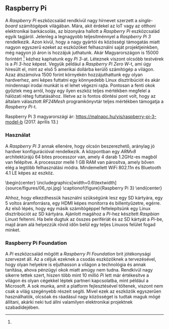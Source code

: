 ## Raspberry Pi
A *Raspberry Pi* eszközcsalád rendkívül nagy hírnevet szerzett a *single-board* számítógépek világában.
Mára, akit érdekel az IoT vagy az otthoni elektronikai barkácsolás, az bizonyára hallott a *Raspberry Pi*
eszközcsalád egyik tagjáról. Jelenleg a legnagyobb teljesítménnyel a *Raspberry Pi 3* rendelkezik.
Azon kívül, hogy a nagy gyártói és közösségi támogatás miatt nagyon egyszerű ezeket az eszközöket
felhasználni saját projektjeinkben, még nagyon jó áron is hozzájuk juthatunk. Akár Magyarországon is
15000 forintért [^rpi3_hun_price] kézhez kaphatunk egy *Pi 3*-at. Léteznek viszont olcsóbb testvérek
is a *Pi 3*-hoz képest. Vegyük például a *Raspberry Pi Zero W*-t, ami úgy híresült el, mint az első
5 amerikai dollárba kerülő számítógép a világon. Azaz átszámolva 1500 forint környékén hozzájuthattunk
egy olyan hardverhez, ami képes futtatni egy könnyedebb Linux disztribúciót és akár mindennapi irodai
munkát is el lehet végezni rajta. Pontosan a fenti okok győztek meg arról, hogy egy ilyen eszköz
teljes mértékben megfelel a hálózati réteg futtatásához. Illetve az is fontos döntési pont volt, hogy
az általam választott *RF24Mesh* programkönyvtár teljes mértékben támogatja a *Raspberry Pi*-t.

[^rpi3_hun_price]:
Raspberry Pi 3 magyarországi ár: <https://malnapc.hu/yis/raspberry-pi-3-model-b> (2017. április 13.)

### Használat
A *Raspberry Pi 3* annak ellenére, hogy olcsón beszerezhető, aránylag jó hardver konfigurációval rendelkezik.
A központban egy *ARMv8* architektúrájú 64 bites processzor van, amely 4 darab 1.2GHz-es magból van
felépítve. A processzor mellé 1 GB RAM van párosítva, amely bőven elég a legtöbb felhasználási módra.
Mindemellett WiFi 802.11n és Bluetooth 4.1 LE képes az eszköz.

\begin{center}
  \includegraphics[width=0.6\textwidth]{source/figures/06_rpi.jpg}
  \captionof{figure}{Raspberry Pi 3}
\end{center}

Ahhoz, hogy elkezdhessük használni szükségünk lesz egy SD kártyára, egy 5 voltos áramforrásra, egy
HDMI képes monitorra és billentyűzetre, egérre. Az első lépés, hogy egy másik számítógéppel feltelepítsünk
egy Linux disztribúciót az SD kártyára. Ajánlott magához a *Pi*-hez készített *Raspbian* Linuxt feltenni.
Ha bele dugtuk az összes perifériát és az SD kártyát a *Pi*-be, majd áram alá helyezzük rövid időn
belül egy teljes Linuxos felület fogad minket.   

### Raspberry Pi Foundation
A *Pi* eszközcsalád mögött a *Raspberry Pi Foundation* brit jótékonysági szervezet áll. Az a céljuk
ezeknek a csodás eszközöknek a tervezésével, hogy olyan helyekre is eljuthasson a világon a technológia
és annak tanítása, ahova pénzügyi okok miatt amúgy nem tudna. Rendkívül nagy sikerre tettek szert,
hiszen több mint 10 millió *Pi* lett már értékesítve a világon és olyan cégekkel léptek partneri
kapcsolatba, mint például a Microsoft. A sok munka, amit a platform fejlesztésével töltenek, viszont
nem csak a világ szegényebb részeit segíti. Mivel ezek az eszközök egyszerűen használhatók, olcsóak
és ráadásul nagy közösséget is tudtak maguk mögé állítani, akárki neki tud állni valamilyen elektronikai
projektnek szabadidejében.
